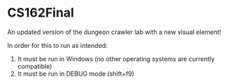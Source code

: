 # CS162Final
An updated version of the dungeon crawler lab with a new visual element!

In order for this to run as intended:
1) It must be run in Windows (no other operating systems are currently compatible)
2) It must be run in DEBUG mode (shift+f9)
